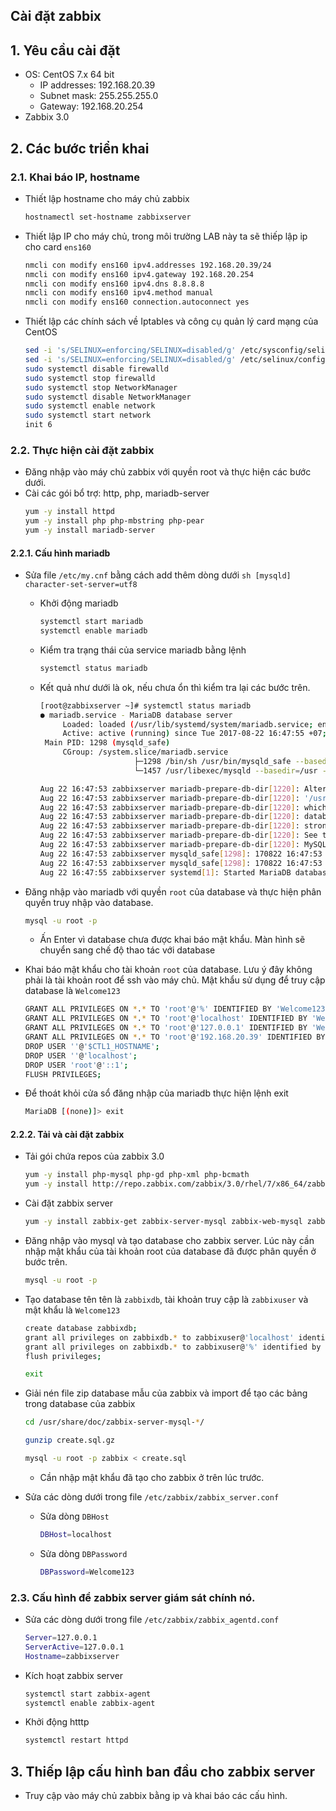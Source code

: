 ## Cài đặt zabbix

## 1. Yêu cầu cài đặt
- OS: CentOS 7.x 64 bit
	- IP addresses: 192.168.20.39
	- Subnet mask: 255.255.255.0
	- Gateway: 192.168.20.254
- Zabbix 3.0

## 2. Các bước triển khai

### 2.1. Khai báo IP, hostname 
- Thiết lập hostname cho máy chủ zabbix
	```sh
	hostnamectl set-hostname zabbixserver
	```
	
- Thiết lập IP cho máy chủ, trong môi trường LAB này ta sẽ thiếp lập ip cho card `ens160`
	```sh
	nmcli con modify ens160 ipv4.addresses 192.168.20.39/24
	nmcli con modify ens160 ipv4.gateway 192.168.20.254
	nmcli con modify ens160 ipv4.dns 8.8.8.8
	nmcli con modify ens160 ipv4.method manual
	nmcli con modify ens160 connection.autoconnect yes
	```
	
- Thiết lập các chính sách về Iptables và công cụ quản lý card mạng của CentOS
	```sh
	sed -i 's/SELINUX=enforcing/SELINUX=disabled/g' /etc/sysconfig/selinux
	sed -i 's/SELINUX=enforcing/SELINUX=disabled/g' /etc/selinux/config
	sudo systemctl disable firewalld
	sudo systemctl stop firewalld
	sudo systemctl stop NetworkManager
	sudo systemctl disable NetworkManager
	sudo systemctl enable network
	sudo systemctl start network
	init 6
	```

### 2.2. Thực hiện cài đặt zabbix 
- Đăng nhập vào máy chủ zabbix với quyền root và thực hiện các bước dưới.
- Cài các gói bổ trợ: http, php, mariadb-server
	```sh
	yum -y install httpd
	yum -y install php php-mbstring php-pear
	yum -y install mariadb-server
	```

#### 2.2.1. Cấu hình mariadb 
 - Sửa file `/etc/my.cnf` bằng cách add thêm dòng dưới 
		```sh
		[mysqld]
		character-set-server=utf8
		```
	- Khởi động mariadb
		```sh
		systemctl start mariadb
		systemctl enable mariadb
		```
	- Kiểm tra trạng thái của service mariadb bằng lệnh
		```sh
		systemctl status mariadb
		```
	- Kết quả như dưới là ok, nếu chưa ổn thì kiểm tra lại các bước trên. 
		```sh
		[root@zabbixserver ~]# systemctl status mariadb
		● mariadb.service - MariaDB database server
			 Loaded: loaded (/usr/lib/systemd/system/mariadb.service; enabled; vendor preset: disabled)
			 Active: active (running) since Tue 2017-08-22 16:47:55 +07; 13s ago
		 Main PID: 1298 (mysqld_safe)
			 CGroup: /system.slice/mariadb.service
							 ├─1298 /bin/sh /usr/bin/mysqld_safe --basedir=/usr
							 └─1457 /usr/libexec/mysqld --basedir=/usr --datadir=/var/lib/mysql --plugin-dir=/usr/lib64/mysql/plugin --log-error=/var/log/mariadb/mariadb.log --pid-...

		Aug 22 16:47:53 zabbixserver mariadb-prepare-db-dir[1220]: Alternatively you can run:
		Aug 22 16:47:53 zabbixserver mariadb-prepare-db-dir[1220]: '/usr/bin/mysql_secure_installation'
		Aug 22 16:47:53 zabbixserver mariadb-prepare-db-dir[1220]: which will also give you the option of removing the test
		Aug 22 16:47:53 zabbixserver mariadb-prepare-db-dir[1220]: databases and anonymous user created by default.  This is
		Aug 22 16:47:53 zabbixserver mariadb-prepare-db-dir[1220]: strongly recommended for production servers.
		Aug 22 16:47:53 zabbixserver mariadb-prepare-db-dir[1220]: See the MariaDB Knowledgebase at http://mariadb.com/kb or the
		Aug 22 16:47:53 zabbixserver mariadb-prepare-db-dir[1220]: MySQL manual for more instructions.
		Aug 22 16:47:53 zabbixserver mysqld_safe[1298]: 170822 16:47:53 mysqld_safe Logging to '/var/log/mariadb/mariadb.log'.
		Aug 22 16:47:53 zabbixserver mysqld_safe[1298]: 170822 16:47:53 mysqld_safe Starting mysqld daemon with databases from /var/lib/mysql
		Aug 22 16:47:55 zabbixserver systemd[1]: Started MariaDB database server.
		```	
	
- Đăng nhập vào mariadb với quyền `root` của database và thực hiện phân quyền truy nhập vào database.
	```sh
	mysql -u root -p
	```
	- Ấn Enter vì database chưa được khai báo mật khẩu. Màn hình sẽ chuyển sang chế độ thao tác với database
	
- Khai báo mật khẩu cho tài khoản `root` của database. Lưu ý đây không phải là tài khoản root để ssh vào máy chủ. Mật khẩu sử dụng để truy cập database là `Welcome123`
	```sh
	GRANT ALL PRIVILEGES ON *.* TO 'root'@'%' IDENTIFIED BY 'Welcome123' WITH GRANT OPTION;
	GRANT ALL PRIVILEGES ON *.* TO 'root'@'localhost' IDENTIFIED BY 'Welcome123' WITH GRANT OPTION;
	GRANT ALL PRIVILEGES ON *.* TO 'root'@'127.0.0.1' IDENTIFIED BY 'Welcome123' WITH GRANT OPTION;
	GRANT ALL PRIVILEGES ON *.* TO 'root'@'192.168.20.39' IDENTIFIED BY 'Welcome123' WITH GRANT OPTION;
	DROP USER ''@'$CTL1_HOSTNAME';
	DROP USER ''@'localhost';
	DROP USER 'root'@'::1';
	FLUSH PRIVILEGES;
	```

- Để thoát khỏi cửa sổ đăng nhập của mariadb thực hiện lệnh exit
	```sh
	MariaDB [(none)]> exit
	```

#### 2.2.2. Tải và cài đặt zabbix	
- Tải gói chứa repos của zabbix 3.0
	```sh
	yum -y install php-mysql php-gd php-xml php-bcmath
	yum -y install http://repo.zabbix.com/zabbix/3.0/rhel/7/x86_64/zabbix-release-3.0-1.el7.noarch.rpm
	```
	
- Cài đặt zabbix server 
	```sh
	yum -y install zabbix-get zabbix-server-mysql zabbix-web-mysql zabbix-agent 
	```

- Đăng nhập vào mysql và tạo database cho zabbix server. Lúc này cần nhập mật khẩu của tài khoản root của database đã được phân quyền ở bước trên. 
	```sh
	mysql -u root -p 
	```
	
- Tạo database tên tên là `zabbixdb`, tài khoản truy cập là `zabbixuser` và mật khẩu là `Welcome123`
	```sh	
	create database zabbixdb; 
	grant all privileges on zabbixdb.* to zabbixuser@'localhost' identified by 'Welcome123'; 
	grant all privileges on zabbixdb.* to zabbixuser@'%' identified by 'Welcome123'; 
	flush privileges; 
	
	exit
	```

- Giải nén file zip database mẫu của zabbix và import để tạo các bảng trong database của zabbix 
	```sh
	cd /usr/share/doc/zabbix-server-mysql-*/ 

	gunzip create.sql.gz 

	mysql -u root -p zabbix < create.sql
	```
	- Cần nhập mật khẩu đã tạo cho zabbix ở trên lúc trước.

- Sửa các dòng dưới trong file `/etc/zabbix/zabbix_server.conf`

	- Sửa dòng `DBHost`
		```sh
		DBHost=localhost
		```
	- Sửa dòng `DBPassword`
		```sh
		DBPassword=Welcome123
		```

### 2.3. Cấu hình để zabbix server giám sát chính nó.

- Sửa các dòng dưới trong file `/etc/zabbix/zabbix_agentd.conf`
	```sh
	Server=127.0.0.1
	ServerActive=127.0.0.1
	Hostname=zabbixserver
	```

- Kích hoạt zabbix server 
	```sh
	systemctl start zabbix-agent 
	systemctl enable zabbix-agent 
	```
	
- Khởi động htttp
	```sh
	systemctl restart httpd 
	```
	
## 3. Thiếp lập cấu hình ban đầu cho zabbix server

- Truy cập vào máy chủ zabbix bằng ip và khai báo các cấu hình. 